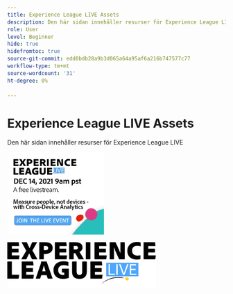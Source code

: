 ```yaml
---
title: Experience League LIVE Assets
description: Den här sidan innehåller resurser för Experience League LIVE
role: User
level: Beginner
hide: true
hidefromtoc: true
source-git-commit: edd0bdb28a9b3d065a64a95af6a216b747577c77
workflow-type: tm+mt
source-wordcount: '31'
ht-degree: 0%

---
```


# Experience League LIVE Assets

Den här sidan innehåller resurser för Experience League LIVE

![Episod 6 Sidofältet Image](assets/exl-live-ep6-sidebar.jpg)

![Experience League Live-logotyp](assets/exl-live-logo.png)